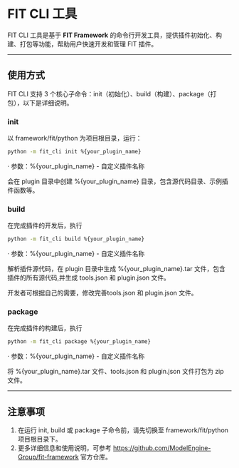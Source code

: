 # FIT CLI 工具

FIT CLI 工具是基于 **FIT Framework** 的命令行开发工具，提供插件初始化、构建、打包等功能，帮助用户快速开发和管理 FIT 插件。

---

## 使用方式

FIT CLI 支持 3 个核心子命令：init（初始化）、build（构建）、package（打包），以下是详细说明。

### init

以 framework/fit/python 为项目根目录，运行：

```bash
python -m fit_cli init %{your_plugin_name}
```
· 参数：%{your_plugin_name} - 自定义插件名称

会在 plugin 目录中创建 %{your_plugin_name} 目录，包含源代码目录、示例插件函数等。

### build

在完成插件的开发后，执行
```bash
python -m fit_cli build %{your_plugin_name}
```
· 参数：%{your_plugin_name} - 自定义插件名称

解析插件源代码，在 plugin 目录中生成 %{your_plugin_name}.tar 文件，包含插件的所有源代码,并生成 tools.json 和 plugin.json 文件。

开发者可根据自己的需要，修改完善tools.json 和 plugin.json 文件。

### package

在完成插件的构建后，执行
```bash
python -m fit_cli package %{your_plugin_name}
```
· 参数：%{your_plugin_name} - 自定义插件名称

将 %{your_plugin_name}.tar 文件、tools.json 和 plugin.json 文件打包为 zip 文件。

---

## 注意事项

1. 在运行 init, build 或 package 子命令前，请先切换至 framework/fit/python 项目根目录下。
2. 更多详细信息和使用说明，可参考 https://github.com/ModelEngine-Group/fit-framework 官方仓库。